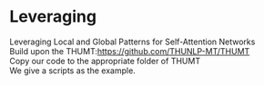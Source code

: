 # Leveraging
Leveraging Local and Global Patterns for Self-Attention Networks \
Build upon the THUMT:https://github.com/THUNLP-MT/THUMT \
Copy our code to the appropriate folder of THUMT \
We give a scripts as the example.
